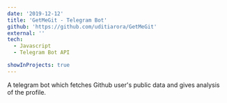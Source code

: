 ```yaml
---
date: '2019-12-12'
title: 'GetMeGit - Telegram Bot'
github: 'https://github.com/uditiarora/GetMeGit'
external: ''
tech:
  - Javascript
  - Telegram Bot API

showInProjects: true
---
```


A telegram bot which fetches Github user's public data and gives analysis of the profile.
